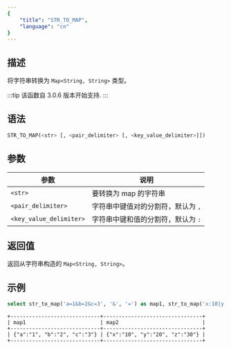 ```yaml
---
{
    "title": "STR_TO_MAP",
    "language": "cn"
}
---
```


## 描述

将字符串转换为 `Map<String, String>` 类型。

:::tip
该函数自 3.0.6 版本开始支持.
:::

## 语法

```sql
STR_TO_MAP(<str> [, <pair_delimiter> [, <key_value_delimiter>]])
```

## 参数

| 参数 | 说明 |
| -- | -- |
| `<str>` | 要转换为 map 的字符串 |
| `<pair_delimiter>` | 字符串中键值对的分割符，默认为 `,` |
| `<key_value_delimiter>` | 字符串中键和值的分割符，默认为 `:` |

## 返回值

返回从字符串构造的 `Map<String, String>`。

## 示例

```sql
select str_to_map('a=1&b=2&c=3', '&', '=') as map1, str_to_map('x:10|y:20|z:30', '|', ':') as map2;
```

```text
+-----------------------------+--------------------------------+
| map1                        | map2                           |
+-----------------------------+--------------------------------+
| {"a":"1", "b":"2", "c":"3"} | {"x":"10", "y":"20", "z":"30"} |
+-----------------------------+--------------------------------+
``` 
